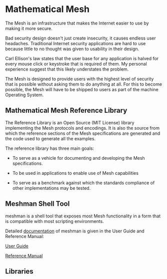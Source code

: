 # Mathematical Mesh 

The Mesh is an infrastructure that makes the Internet easier to use by
making it more secure.

Bad security design doesn't just create insecurity, it causes endless user 
headaches. Traditional Internet security applications are hard to use because
little to no thought was given to usability in their design.

Carl Ellison's law states that the user base for any application is halved for
every mouse click or keystroke that is required of them. My personal experience
suggest that this likely understates the problem.

The Mesh is designed to provide users with the highest level of security that
is possible without asking them to do anything at all. For this to become 
possible, the Mesh will have to be shipped to users as part of the machine 
Operating System.

## Mathematical Mesh Reference Library

The Reference Library is an Open Source (MIT License) library implementing
the Mesh protocols and encodings. It is also the source from which the 
reference sections of the Mesh specifications are generated and the code
used to generate all the examples.

The reference library has three main goals:

* To serve as a vehicle for documenting and developing the Mesh specifications.

* To be used in applications to enable use of Mesh capabilities

* To serve as a benchmark against which the standards compliance of other
implementations may be tested.

## Meshman Shell Tool

meshman is a shell tool that exposes most Mesh functionality in
a form that is compatible with most scripting environments.

Detailed [documentation](https://github.com/hallambaker/Mathematical-Mesh/tree/master/Web) of meshman is given in the 
User Guide and Reference Manual:

[User Guide](https://github.com/hallambaker/Mathematical-Mesh/tree/master/Web/Guide)

[Reference Manual](https://github.com/hallambaker/Mathematical-Mesh/tree/master/Web)

## Libraries


